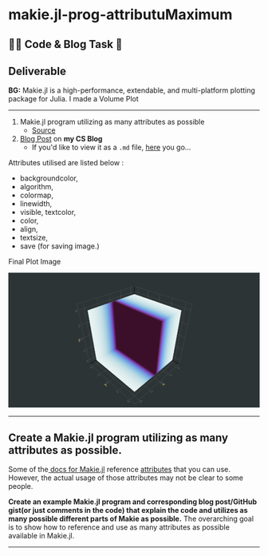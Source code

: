 # makie.jl-prog-attributuMaximum

##  👨‍💻 Code & Blog Task 📄

## Deliverable

**BG:** Makie.jl is a high-performance, extendable, and multi-platform plotting package for Julia. I made a Volume Plot 

---

1. Makie.jl program utilizing as many attributes as possible
    - [Source](./plot.jl)
2. [Blog Post](https://madhavscsblog.netlify.com/2020/01/09/makie_example.html) on **my CS Blog**
    - If you'd like to view it as a `.md` file, [here](./2020-1-9-makie_example.md) you go...
  
Attributes utilised are listed below :

- backgroundcolor,
- algorithm,
- colormap,
- linewidth,
- visible,
textcolor,
- color,
- align,
- textsize,
- save (for saving image.)

Final Plot Image

![Final](./plot.png)

---

## Create a Makie.jl program utilizing as many attributes as possible.

Some of the[ docs for Makie.jl](http://makie.juliaplots.org/dev/) reference [attributes](http://makie.juliaplots.org/dev/) that you can use. However, the actual usage of those attributes may not be clear to some people.

**Create an example Makie.jl program and corresponding blog post/GitHub gist(or just comments in the code) that explain the code and utilizes as many possible different parts of Makie as possible.** The overarching goal is to show how to reference and use as many attributes as possible available in Makie.jl.

---
